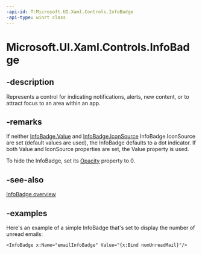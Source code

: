 ```yaml
---
-api-id: T:Microsoft.UI.Xaml.Controls.InfoBadge
-api-type: winrt class
---
```


# Microsoft.UI.Xaml.Controls.InfoBadge

<!--
public class InfoBadge : Microsoft.UI.Xaml.Controls.Control
-->


## -description

Represents a control for indicating notifications, alerts, new content, or to attract focus to an area within an app.

## -remarks

If neither [InfoBadge.Value](infobadge_value.md) and [InfoBadge.IconSource](infobadge_iconsource.md) InfoBadge.IconSource are set (default values are used), the InfoBadge defaults to a dot indicator. If both Value and IconSource properties are set, the Value property is used.

To hide the InfoBadge, set its [Opacity](../microsoft.ui.xaml/uielement_opacity.md) property to 0.

## -see-also

[InfoBadge overview](/windows/apps/design/controls/info-badge)

## -examples

Here's an example of a simple InfoBadge that's set to display the number of unread emails:

```xaml
<InfoBadge x:Name="emailInfoBadge" Value="{x:Bind numUnreadMail}"/>
```
